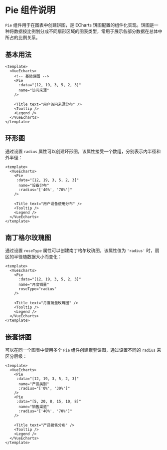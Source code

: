 
# Pie 组件说明

`Pie` 组件用于在图表中创建饼图，是 ECharts 饼图配置的组件化实现。饼图是一种将数据按比例划分成不同扇形区域的图表类型，常用于展示各部分数据在总体中所占的比例关系。

## 基本用法

```vue
<template>
  <VueEcharts>
    <!-- 基础饼图 -->
    <Pie 
      :data="[12, 19, 3, 5, 2, 3]"
      name="访问来源" 
    />

    <Title text="用户访问来源分布" />
    <Tooltip />
    <Legend />
  </VueEcharts>
</template>
```

## 环形图

通过设置 `radius` 属性可以创建环形图，该属性接受一个数组，分别表示内半径和外半径：

```vue
<template>
  <VueEcharts>
    <Pie 
     :data="[12, 19, 3, 5, 2, 3]"
      name="设备分布" 
      :radius="['40%', '70%']"
    />

    <Title text="用户设备使用分布" />
    <Tooltip />
    <Legend />
  </VueEcharts>
</template>
```

## 南丁格尔玫瑰图

通过设置 `roseType` 属性可以创建南丁格尔玫瑰图，该属性值为 `'radius'` 时，扇区的半径随数据大小而变化：

```vue
<template>
  <VueEcharts>
    <Pie 
      :data="[12, 19, 3, 5, 2, 3]"
      name="月度销量" 
      roseType="radius"
    />

    <Title text="月度销量玫瑰图" />
    <Tooltip />
    <Legend />
  </VueEcharts>
</template>
```

## 嵌套饼图

可以在同一个图表中使用多个 `Pie` 组件创建嵌套饼图，通过设置不同的 `radius` 来区分层级：

```vue
<template>
  <VueEcharts>
    <Pie 
     :data="[12, 19, 3, 5, 2, 3]"
      name="产品类别" 
      :radius="['0%', '30%']"
    />
    <Pie 
     :data="[5, 20, 8, 15, 10, 8]"
      name="销售渠道" 
      :radius="['40%', '70%']"
    />

    <Title text="产品销售分布" />
    <Tooltip />
    <Legend />
  </VueEcharts>
</template>
```
